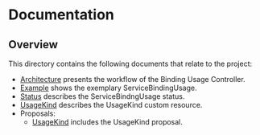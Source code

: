 # Documentation

## Overview

This directory contains the following documents that relate to the project:

* [Architecture](architecture.md) presents the workflow of the Binding Usage Controller.
* [Example](example.md) shows the exemplary ServiceBindingUsage.
* [Status](status.md) describes the ServiceBindngUsage status.
* [UsageKind](usage-kind.md) describes the UsageKind custom resource.
* Proposals:
    * [UsageKind](proposals/usage-kind.md) includes the UsageKind proposal.

